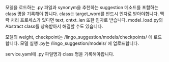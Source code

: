 모델을 로드하는 .py 파일과 synonym을 추천하는 suggestion 메소드를 포함하는 class 명을 기록해야 합니다.
class는 target_word를 반드시 인자로 받아야합니다. 맥락 처리 프로세스가 있다면 text, cntxt_len 또한 인자로 받습니다.
model_load.py의 Abstract class를 상속받아서 해결할 수도 있습니다.

모델의 weight, checkpoint는 /lingo_suggestion/models/checkpoints/ 에 로드합니다.
모델 실행 .py는 /lingo_suggestion/models/ 에 업로드합니다.

service.yaml에 .py 파일명과 class 명을 기록해야합니다.

